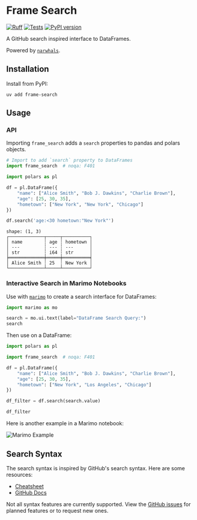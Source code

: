 # Frame Search

[![Ruff](https://img.shields.io/endpoint?url=https://raw.githubusercontent.com/astral-sh/ruff/main/assets/badge/v2.json)](https://github.com/astral-sh/ruff)
[![Tests](https://github.com/williambdean/frame-search/actions/workflows/tests.yml/badge.svg)](https://github.com/williambdean/frame-search/actions/workflows/tests.yml)
[![PyPI version](https://badge.fury.io/py/frame-search.svg)](https://badge.fury.io/py/frame-search)

A GitHub search inspired interface to DataFrames.

Powered by [`narwhals`](https://narwhals-dev.github.io/narwhals/).

## Installation

Install from PyPI:

```terminal
uv add frame-search
```

## Usage

### API

Importing `frame_search` adds a `search` properties to pandas and polars objects.

```python
# Import to add `search` property to DataFrames
import frame_search  # noqa: F401

import polars as pl

df = pl.DataFrame({
    "name": ["Alice Smith", "Bob J. Dawkins", "Charlie Brown"],
    "age": [25, 30, 35],
    "hometown": ["New York", "New York", "Chicago"]
})

df.search('age:<30 hometown:"New York"')
```

```text
shape: (1, 3)
┌─────────────┬─────┬──────────┐
│ name        ┆ age ┆ hometown │
│ ---         ┆ --- ┆ ---      │
│ str         ┆ i64 ┆ str      │
╞═════════════╪═════╪══════════╡
│ Alice Smith ┆ 25  ┆ New York │
└─────────────┴─────┴──────────┘
```

### Interactive Search in Marimo Notebooks

Use with [`marimo`](https://marimo.io/) to create a search interface for DataFrames:

```python
import marimo as mo

search = mo.ui.text(label="DataFrame Search Query:")
search
```

Then use on a DataFrame:

```python
import polars as pl

import frame_search  # noqa: F401

df = pl.DataFrame({
    "name": ["Alice Smith", "Bob J. Dawkins", "Charlie Brown"],
    "age": [25, 30, 35],
    "hometown": ["New York", "Los Angeles", "Chicago"]
})

df_filter = df.search(search.value)

df_filter
```

Here is another example in a Marimo notebook:

![Marimo Example](./images/marimo-example.png)

## Search Syntax

The search syntax is inspired by GitHub's search syntax. Here are some resources:

- [Cheatsheet](https://gist.github.com/bonniss/4f0de4f599708c5268134225dda003e0)
- [GitHub Docs](https://docs.github.com/en/search-github/getting-started-with-searching-on-github/understanding-the-search-syntax)

Not all syntax features are currently supported. View the [GitHub issues](https://github.com/williambdean/frame-search/issues) for planned features or to request new ones.
